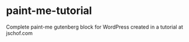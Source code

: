 # paint-me-tutorial
Complete paint-me gutenberg block for WordPress created in a tutorial at jschof.com
